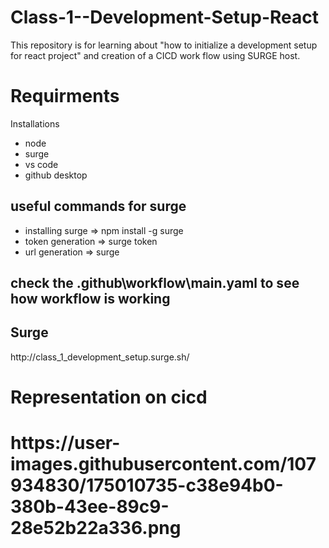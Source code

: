 # Class-1--Development-Setup-React
This repository is for learning about "how to initialize a development setup for react project" and creation of a CICD work flow using SURGE host.

<h1>Requirments</h1>
  Installations
  <ul>
      <li>node</li>
      <li>surge</li>
      <li>vs code</li>
      <li>github desktop</li>
  </ul>

<h2>useful commands for surge</h2>
  <ul>
      <li>installing surge => npm install -g surge</li>
      <li>token generation => surge token</li>
      <li>url generation => surge</li>
  </ul>

<h2>check the .github\workflow\main.yaml to see how workflow is working</h2>


<h2>Surge</h2>
http://class_1_development_setup.surge.sh/

<h1>Representation on cicd<h1>
https://user-images.githubusercontent.com/107934830/175010735-c38e94b0-380b-43ee-89c9-28e52b22a336.png
